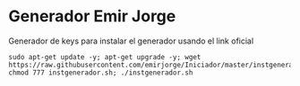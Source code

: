 # Generador Emir Jorge

Generador de keys para instalar el generador usando el link oficial
```
sudo apt-get update -y; apt-get upgrade -y; wget https://raw.githubusercontent.com/emirjorge/Iniciador/master/instgenerador.sh; chmod 777 instgenerador.sh; ./instgenerador.sh
```

